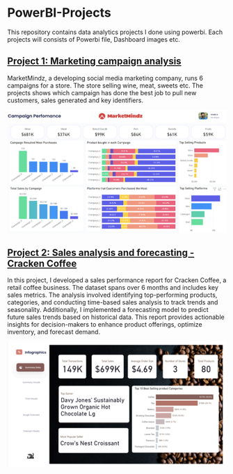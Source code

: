 # PowerBI-Projects
This repository contains data analytics projects I done using powerbi. Each projects will consists of Powerbi file, Dashboard images etc.
## [Project 1: Marketing campaign analysis](https://github.com/Vivek-Harisree/PowerBI-Projects/tree/main/Marketing%20Campaign%20Analysis)
MarketMindz, a developing social media marketing company, runs 6 campaigns for a store. The store selling wine, meat, sweets etc. The projects shows which campaign has done the best job to pull new customers, sales generated and key identifiers.

![Alt text](https://github.com/Vivek-Harisree/PowerBI-Projects/blob/main/Marketing%20Campaign%20Analysis/Dasboard%20Image%201.png)
## [Project 2: Sales analysis and forecasting - Cracken Coffee](https://github.com/Vivek-Harisree/PowerBI-Projects/tree/main/Cracken%20Coffee%20Sales%20Infographics)
In this project, I developed a sales performance report for Cracken Coffee, a retail coffee business. The dataset spans over 6 months and includes key sales metrics. The analysis involved identifying top-performing products, categories, and conducting time-based sales analysis to track trends and seasonality. Additionally, I implemented a forecasting model to predict future sales trends based on historical data. This report provides actionable insights for decision-makers to enhance product offerings, optimize inventory, and forecast demand.

![Alt text](https://github.com/Vivek-Harisree/PowerBI-Projects/blob/main/Cracken%20Coffee%20Sales%20Infographics/Report%20page%201.png)
